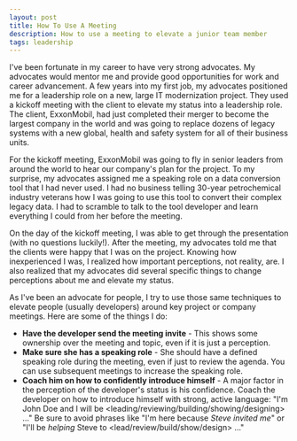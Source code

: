```yaml
---
layout: post
title: How To Use A Meeting
description: How to use a meeting to elevate a junior team member
tags: leadership
---
```


I've been fortunate in my career to have very strong advocates. My advocates would mentor me and provide good opportunities for work and career advancement. A few years into my first job, my advocates positioned me for a leadership role on a new, large IT modernization project. They used a kickoff meeting with the client to elevate my status into a leadership role. The client, ExxonMobil, had just completed their merger to become the largest company in the world and was going to replace dozens of legacy systems with a new global, health and safety system for all of their business units. 

For the kickoff meeting, ExxonMobil was going to fly in senior leaders from around the world to hear our company's plan for the project. To my surprise, my advocates assigned me a speaking role on a data conversion tool that I had never used. I had no business telling 30-year petrochemical industry veterans how I was going to use this tool to convert their complex legacy data. I had to scramble to talk to the tool developer and learn everything I could from her before the meeting. 

On the day of the kickoff meeting, I was able to get through the presentation (with no questions luckily!). After the meeting, my advocates told me that the  clients were happy that I was on the project. Knowing how inexperienced I was, I realized how important perceptions, not reality, are. I also realized that my advocates did several specific things to change perceptions about me and elevate my status.

As I've been an advocate for people, I try to use those same techniques to elevate people (usually developers) around key project or company meetings. Here are some of the things I do:

* **Have the developer send the meeting invite** - This shows some ownership over the meeting and topic, even if it is just a perception.
* **Make sure she has a speaking role** - She should have a defined speaking role during the meeting, even if just to review the agenda. You can use subsequent meetings to increase the speaking role.
* **Coach him on how to confidently introduce himself** - A major factor in the perception of the developer's status is his confidence. Coach the developer on how to introduce himself with strong, active language: "I'm John Doe and I will be <leading/reviewing/building/showing/designing> ..." Be sure to avoid phrases like "I'm here because *Steve invited me*" or "I'll be *helping* Steve to <lead/review/build/show/design> ..."

